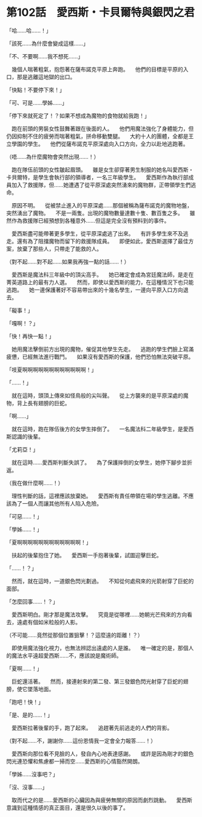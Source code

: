 # 第102話　愛西斯・卡貝爾特與銀閃之君

「哈……哈……！」

「該死……為什麼會變成這樣……」

「不、不要啊……我不想死……」

　幾個人喘著粗氣，抱怨著在薩布諾克平原上奔跑。
　他們的目標是平原的入口，那是逃離這地獄的出口。

「快點！不要停下來！」

「可、可是……學姊……」

「停下來就死定了！？如果不想成為魔物的食物就給我跑！」

　跑在前頭的男裝女性鼓舞著跟在後面的人。
　他們用魔法強化了身體能力，但仍因抑制不住的疲勞而喘著粗氣，拼命移動雙腿。
　大約十人的團體，全都是王立學園的學生。
　他們從薩布諾克平原深處向入口方向，全力以赴地逃跑著。

（唔……為什麼魔物會突然出現……！）

　跑在隊伍前頭的女性皺起眉頭。
　雖是女生卻穿著男生制服的她名叫愛西斯・卡貝爾特，是學生會執行部的領導者，一名三年級學生。
　愛西斯作為執行部成員加入了救援隊，但……她遭遇了從平原深處突然湧來的魔物群，正帶領學生們逃命。

　原因不明。
　從被禁止進入的平原深處……那個被稱為薩布諾克的魔物地盤，突然湧出了魔物。
　不是一兩隻。出現的魔物數量達數十隻、數百隻之多。
　雖然作為救援隊已經預想到各種意外……但這是完全沒有預料到的事件。

　愛西斯盡可能帶著更多學生，從平原深處逃了出來。
　有許多學生來不及逃走。還有為了阻擋魔物而留下的救援隊成員。
　即便如此，愛西斯選擇了最佳方案，放棄了那些人，只帶走了能救的人。

（對不起……對不起……如果我再強一點的話……！）

　愛西斯是魔法科三年級中的頂尖高手。
　她已確定會成為宮廷魔法師，是走在菁英道路上的最有力人選。
　然而，即使以愛西斯的能力，在這種情況下也只能逃跑。
　她一邊保護著好不容易帶出來的十幾名學生，一邊向平原入口方向退去。

「礙事！」

「嘎啊！？」

「快！再快一點！」

　她用魔法擊倒前方出現的魔物，催促其他學生先走。
　逃跑的學生們臉上寫滿疲憊，已經無法進行戰鬥。
　如果沒有愛西斯的保護，他們恐怕無法突破平原。

「吱夏啊啊啊啊啊啊啊啊啊啊啊啊！」

「……！」

　就在這時，頭頂上傳來如怪鳥般的尖叫聲。
　從上方襲來的是平原深處的魔物，背上長有翅膀的巨蛇。

「啊……」

　就在這時，跑在隊伍後方的女學生摔倒了。
　一名魔法科二年級學生，是愛西斯認識的後輩。

「尤莉亞！」

　就在這時……愛西斯判斷失誤了。
　為了保護摔倒的女學生，她停下腳步並折返。

（我在做什麼啊……！）

　理性判斷的話，這裡應該放棄她。
　愛西斯有責任帶領在場的學生逃離。不應該為了一個人而讓其他所有人陷入危險。

「可惡……！」

「學姊……！」

「夏啊啊啊啊啊啊啊啊啊啊啊啊！」

　扶起的後輩抱住了她。
　愛西斯一手抱著後輩，試圖迎擊巨蛇。

「……！？」

　然而，就在這時，一道銀色閃光劃過。
　不知從何處飛來的光箭射穿了巨蛇的面部。

「怎麼回事……！？」

　愛西斯明白。剛才那是魔法攻擊。
　究竟是從哪裡……她朝光芒飛來的方向看去，遠處有個如米粒般的人影。

（不可能……竟然從那個位置狙擊！？這麼遠的距離！？）

　即使用魔法強化視力，也無法辨認出遠處的人是誰。
　唯一確定的是，那個人的魔法水平遠超愛西斯……不，應該說是魔術師。

「夏啊……！」

　巨蛇還活著。
　然而，接連射來的第二發、第三發銀色閃光射穿了巨蛇的翅膀，使它墜落地面。

「跑吧！快！」

「是、是的……！」

　愛西斯拉著後輩的手，跑了起來。
　追趕著先前逃走的人們的背影。

（對不起……不，謝謝你……這份恩情我一定會全力報答……！）

　愛西斯向那位看不見臉的人，發自內心地表達感謝。
　或許是因為剛才的銀色閃光連恐懼和焦慮都一掃而空……愛西斯的心情豁然開朗。

「學姊……沒事吧？」

「沒、沒事……」

　取而代之的是……愛西斯的心臟因為與疲勞無關的原因而劇烈跳動。
　愛西斯意識到這種情感的真正面目，還是很久以後的事了。
